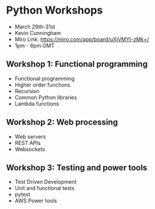 # Python Workshops

- March 29th-31st
- Kevin Cunningham
- Miro Link: https://miro.com/app/board/uXjVMYI-zMk=/
- 1pm - 6pm GMT

## Workshop 1: Functional programming
- Functional programming
- Higher order functions 
- Recursion
- Common Python libraries
- Lambda functions

## Workshop 2: Web processing
- Web servers
- REST APIs 
- Websockets

## Workshop 3: Testing and power tools
- Test Driven Development
- Unit and functional tests 
- pytest
- AWS Power tools